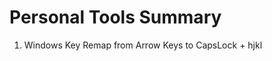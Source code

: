 # Personal Tools Summary

1. Windows Key Remap from Arrow Keys to CapsLock + hjkl

   [Windows Key Remap]: WindowsKeyRemap.md	"ArrowKeysRemap"

   

